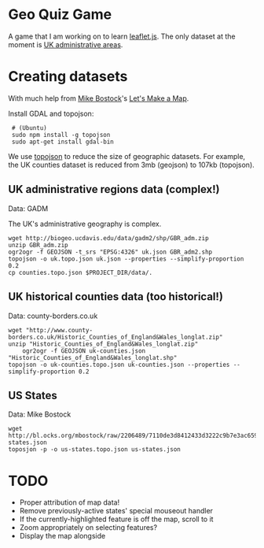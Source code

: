 # Geo Quiz Game

A game that I am working on to learn [leaflet.js](http://leafletjs.com). The only dataset at the moment is [UK administrative areas](http://en.wikipedia.org/wiki/Administrative_geography_of_the_United_Kingdom).

# Creating datasets

With much help from [Mike Bostock](http://bost.ocks.org/mike/)'s [Let's Make a Map](http://bost.ocks.org/mike/map/).

Install GDAL and topojson:

     # (Ubuntu)
     sudo npm install -g topojson
     sudo apt-get install gdal-bin 

We use [topojson](https://github.com/mbostock/topojson) to reduce the size of geographic datasets. For example, the UK counties dataset is reduced from 3mb (geojson) to 107kb (topojson).

## UK administrative regions data (complex!)
Data: GADM

The UK's administrative geography is complex.

    wget http://biogeo.ucdavis.edu/data/gadm2/shp/GBR_adm.zip
    unzip GBR_adm.zip 
    ogr2ogr -f GEOJSON -t_srs "EPSG:4326" uk.json GBR_adm2.shp
	topojson -o uk.topo.json uk.json --properties --simplify-proportion 0.2
    cp counties.topo.json $PROJECT_DIR/data/.
    
## UK historical counties data (too historical!)
Data: county-borders.co.uk    

    wget "http://www.county-borders.co.uk/Historic_Counties_of_England&Wales_longlat.zip"
    unzip "Historic_Counties_of_England&Wales_longlat.zip"
		ogr2ogr -f GEOJSON uk-counties.json "Historic_Counties_of_England&Wales_longlat.shp"
    topojson -o uk-counties.topo.json uk-counties.json --properties --simplify-proportion 0.2   
 
## US States
Data: Mike Bostock

    wget http://bl.ocks.org/mbostock/raw/2206489/7110de3d8412433d3222c9b7e3ac6593593162b2/us-states.json
    toposjon -p -o us-states.topo.json us-states.json


# TODO

 * Proper attribution of map data!
 * Remove previously-active states' special mouseout handler
 * If the currently-highlighted feature is off the map, scroll to it
 * Zoom appropriately on selecting features?
 * Display the map alongside 